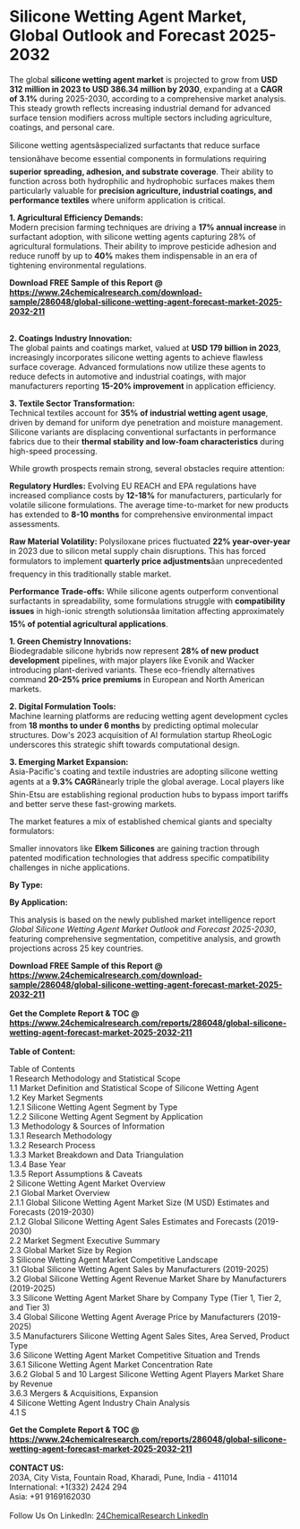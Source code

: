 <h1>Silicone Wetting Agent Market, Global Outlook and Forecast 2025-2032</h1><p>The global <strong>silicone wetting agent market</strong> is projected to grow from <strong>USD 312 million in 2023 to USD 386.34 million by 2030</strong>, expanding at a <strong>CAGR of 3.1%</strong> during 2025-2030, according to a comprehensive market analysis. This steady growth reflects increasing industrial demand for advanced surface tension modifiers across multiple sectors including agriculture, coatings, and personal care.</p><p>Silicone wetting agentsâspecialized surfactants that reduce surface tensionâhave become essential components in formulations requiring <strong>superior spreading, adhesion, and substrate coverage</strong>. Their ability to function across both hydrophilic and hydrophobic surfaces makes them particularly valuable for <strong>precision agriculture, industrial coatings, and performance textiles</strong> where uniform application is critical.</p><p><strong>1. Agricultural Efficiency Demands:</strong><br>
Modern precision farming techniques are driving a <strong>17% annual increase</strong> in surfactant adoption, with silicone wetting agents capturing 28% of agricultural formulations. Their ability to improve pesticide adhesion and reduce runoff by up to <strong>40%</strong> makes them indispensable in an era of tightening environmental regulations.</p><div><b>Download FREE Sample of this Report @ 
            <a href="https://www.24chemicalresearch.com/download-sample/286048/global-silicone-wetting-agent-forecast-market-2025-2032-211">
            https://www.24chemicalresearch.com/download-sample/286048/global-silicone-wetting-agent-forecast-market-2025-2032-211</a></b></div><br><p><strong>2. Coatings Industry Innovation:</strong><br>
The global paints and coatings market, valued at <strong>USD 179 billion in 2023</strong>, increasingly incorporates silicone wetting agents to achieve flawless surface coverage. Advanced formulations now utilize these agents to reduce defects in automotive and industrial coatings, with major manufacturers reporting <strong>15-20% improvement</strong> in application efficiency.</p><p><strong>3. Textile Sector Transformation:</strong><br>
Technical textiles account for <strong>35% of industrial wetting agent usage</strong>, driven by demand for uniform dye penetration and moisture management. Silicone variants are displacing conventional surfactants in performance fabrics due to their <strong>thermal stability and low-foam characteristics</strong> during high-speed processing.</p><p>While growth prospects remain strong, several obstacles require attention:</p><p><strong>Regulatory Hurdles:</strong> Evolving EU REACH and EPA regulations have increased compliance costs by <strong>12-18%</strong> for manufacturers, particularly for volatile silicone formulations. The average time-to-market for new products has extended to <strong>8-10 months</strong> for comprehensive environmental impact assessments.</p><p><strong>Raw Material Volatility:</strong> Polysiloxane prices fluctuated <strong>22% year-over-year</strong> in 2023 due to silicon metal supply chain disruptions. This has forced formulators to implement <strong>quarterly price adjustments</strong>âan unprecedented frequency in this traditionally stable market.</p><p><strong>Performance Trade-offs:</strong> While silicone agents outperform conventional surfactants in spreadability, some formulations struggle with <strong>compatibility issues</strong> in high-ionic strength solutionsâa limitation affecting approximately <strong>15% of potential agricultural applications</strong>.</p><p><strong>1. Green Chemistry Innovations:</strong><br>
Biodegradable silicone hybrids now represent <strong>28% of new product development</strong> pipelines, with major players like Evonik and Wacker introducing plant-derived variants. These eco-friendly alternatives command <strong>20-25% price premiums</strong> in European and North American markets.</p><p><strong>2. Digital Formulation Tools:</strong><br>
Machine learning platforms are reducing wetting agent development cycles from <strong>18 months to under 6 months</strong> by predicting optimal molecular structures. Dow's 2023 acquisition of AI formulation startup RheoLogic underscores this strategic shift towards computational design.</p><p><strong>3. Emerging Market Expansion:</strong><br>
Asia-Pacific's coating and textile industries are adopting silicone wetting agents at a <strong>9.3% CAGR</strong>ânearly triple the global average. Local players like Shin-Etsu are establishing regional production hubs to bypass import tariffs and better serve these fast-growing markets.</p><p>The market features a mix of established chemical giants and specialty formulators:</p><p>Smaller innovators like <strong>Elkem Silicones</strong> are gaining traction through patented modification technologies that address specific compatibility challenges in niche applications.</p><p><strong>By Type:</strong></p><p><strong>By Application:</strong></p><p>This analysis is based on the newly published market intelligence report <em>Global Silicone Wetting Agent Market Outlook and Forecast 2025-2030</em>, featuring comprehensive segmentation, competitive analysis, and growth projections across 25 key countries.</p><div><b>Download FREE Sample of this Report @ 
            <a href="https://www.24chemicalresearch.com/download-sample/286048/global-silicone-wetting-agent-forecast-market-2025-2032-211">
            https://www.24chemicalresearch.com/download-sample/286048/global-silicone-wetting-agent-forecast-market-2025-2032-211</a></b></div><br><div><b>Get the Complete Report & TOC @ 
            <a href="https://www.24chemicalresearch.com/reports/286048/global-silicone-wetting-agent-forecast-market-2025-2032-211">
            https://www.24chemicalresearch.com/reports/286048/global-silicone-wetting-agent-forecast-market-2025-2032-211</a></b></div><br>
            <b>Table of Content:</b><p>Table of Contents<br />
1 Research Methodology and Statistical Scope<br />
1.1 Market Definition and Statistical Scope of Silicone Wetting Agent<br />
1.2 Key Market Segments<br />
1.2.1 Silicone Wetting Agent Segment by Type<br />
1.2.2 Silicone Wetting Agent Segment by Application<br />
1.3 Methodology & Sources of Information<br />
1.3.1 Research Methodology<br />
1.3.2 Research Process<br />
1.3.3 Market Breakdown and Data Triangulation<br />
1.3.4 Base Year<br />
1.3.5 Report Assumptions & Caveats<br />
2 Silicone Wetting Agent Market Overview<br />
2.1 Global Market Overview<br />
2.1.1 Global Silicone Wetting Agent Market Size (M USD) Estimates and Forecasts (2019-2030)<br />
2.1.2 Global Silicone Wetting Agent Sales Estimates and Forecasts (2019-2030)<br />
2.2 Market Segment Executive Summary<br />
2.3 Global Market Size by Region<br />
3 Silicone Wetting Agent Market Competitive Landscape<br />
3.1 Global Silicone Wetting Agent Sales by Manufacturers (2019-2025)<br />
3.2 Global Silicone Wetting Agent Revenue Market Share by Manufacturers (2019-2025)<br />
3.3 Silicone Wetting Agent Market Share by Company Type (Tier 1, Tier 2, and Tier 3)<br />
3.4 Global Silicone Wetting Agent Average Price by Manufacturers (2019-2025)<br />
3.5 Manufacturers Silicone Wetting Agent Sales Sites, Area Served, Product Type<br />
3.6 Silicone Wetting Agent Market Competitive Situation and Trends<br />
3.6.1 Silicone Wetting Agent Market Concentration Rate<br />
3.6.2 Global 5 and 10 Largest Silicone Wetting Agent Players Market Share by Revenue<br />
3.6.3 Mergers & Acquisitions, Expansion<br />
4 Silicone Wetting Agent Industry Chain Analysis<br />
4.1 S</p><div><b>Get the Complete Report & TOC @ 
            <a href="https://www.24chemicalresearch.com/reports/286048/global-silicone-wetting-agent-forecast-market-2025-2032-211">
            https://www.24chemicalresearch.com/reports/286048/global-silicone-wetting-agent-forecast-market-2025-2032-211</a></b></div><br><b>CONTACT US:</b><br>
            203A, City Vista, Fountain Road, Kharadi, Pune, India - 411014<br>
            International: +1(332) 2424 294<br>
            Asia: +91 9169162030 <br><br>
            Follow Us On LinkedIn: <a href="https://www.linkedin.com/company/24chemicalresearch/">24ChemicalResearch LinkedIn</a>